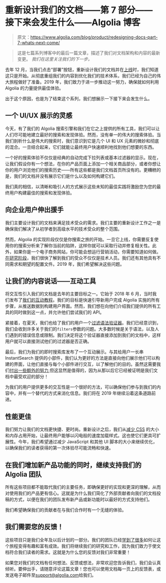 # 重新设计我们的文档——第 7 部分——接下来会发生什么——Algolia 博客

> 原文：<https://www.algolia.com/blog/product/redesigning-docs-part-7-whats-next-come/>

> 这是七篇系列博客中的最后一篇文章，描述了我们对文档架构和内容的最新变更。 *我们在这里关注我们的下一步。*

去年 12 月，当我们点击“部署”按钮，重新设计我们的文档并在[上线](https://www.algolia.com/blog/engineering/redesigning-our-docs-part-5-building-an-interactive-instantsearch-showcase/)时，我们知道这只是开始。从彻底重组我们的内容到优化我们的技术体系，我们已经为自己的伟大旅程做好了准备。2019 年，我们致力于进一步推动这一努力，确保就如何利用 Algolia 的力量提供最佳体验。

出于这个原因，也是为了结束这个系列，我们想展示一下接下来会发生什么。

## [](#a-uiux-showcase-to-inspire)一个 UI/UX 展示的灵感

今天，有了我们的 Algolia 搜索引擎和我们在它之上提供的所有工具，我们可以让人们尽可能地建立最好的搜索和发现体验。然而，没有单一的伟大的搜索体验。当我们剖析什么是伟大的搜索时，我们意识到它是几个 UI 和 UX 元素的微妙和彻底的混合。一旦结合起来，它们就能让最终用户快速顺利地找到他们想要的东西。

一个好的搜索体验不仅仅是经典的自动完成下拉列表或基本过滤器的显示。现在，让我们假设你有一个想法，在你的产品页面上添加一个相关商品部分，或者你想让你的用户浏览他们的搜索历史——所有这些都是我们文档首页所没有的。更糟糕的是，我们的文档并没有展示它们是什么以及如何构建它们。

我们真的相信，以清晰和吸引人的方式展示这些未知的最佳实践将激励您为您的最终用户构建最佳的搜索和发现体验。

## [](#reaching-out-to-our-business-users)向企业用户伸出援手

我们主要设计我们的文档来满足技术受众的需求。我们主要的重新设计工作之一是确保我们解决了从初学者到高级水平的技术受众的整个范围。

然而，Algolia 的实现阶段仅仅是你搜索之旅的开始。一旦它上线，你需要反复使用你的搜索分析来了解你当前的陷阱，这样你就可以采取行动并修复相关性。此外，如果你是一个电子商务网站，你可能会想运行营销活动，你需要知道如何做。[在研究阶段](https://www.algolia.com/blog/ux/redesigning-our-docs-part-3-the-ux-ui-phase/)，我们很快了解到我们的受众不仅仅是技术人员。我们还有其他具有不同需求和期望的配置文件。2019 年，我们希望解决这些问题。

## [](#make-our-content-speak-interactive-tools)让我们的内容说话——互动工具

将交互性引入我们的文档是去年的主要目标之一。它始于 2018 年 6 月，当时我们发布了[我们的互动教程](https://www.algolia.com/doc/onboarding/)。我们的目标是快速引导新用户完成 Algolia 实施的所有步骤，从推送数据到构建用户界面。然而，我们想在向他们介绍我们提供的所有工具的同时做到这一点，并允许他们尝试我们的 API。

紧接着，在夏天，我们也给了我们的用户一个[过滤语法验证器](https://www.algolia.com/doc/api-reference/api-parameters/filters/#filters-syntax-validator)。我们已经意识到，我们会收到许多关于我们的`filters`参数的问题。大多数时候是关于语法，以及人们遇到的错误信息或限制。我们决定将这个验证器直接添加到我们的文档中，这样用户就可以直接测试他们的过滤器是否正确。

最后，我们为我们的即时搜索库发布了一个互动展示。与其给用户一长串 InstantSearch 提供的小部件，我们认为更好的方法是直接向他们展示他们可以构建的界面，让他们直接与每个小部件进行交互，以了解他们的目的。虽然这需要我们[付出一些额外的努力](https://www.algolia.com/blog/engineering/redesigning-our-docs-part-5-building-an-interactive-instantsearch-showcase/),但这显然是值得的，因为从那以后它已经被证明是我们文档中最受欢迎的部分！

为我们的用户提供更多的交互性是一个很好的方法，可以确保他们参与到我们的内容中，并有一个替代的方式来消化信息。我们将在 2019 年继续沿着这条道路前进。

## [](#better-performance)性能更佳

我们努力让我们的文档更快捷、更时尚。重新设计之后，我们从[减少 CSS](https://www.algolia.com/blog/engineering/redesigning-our-docs-part-4-building-a-scalable-css-architecture/) 的大小和内存占用开始，让最终用户能够以闪电般的速度加载样式。这也使它们更具可扩展性。今年，我们希望通过减少 JavaScript 和其他 UI 脚本的大小来继续优化，以确保我们的读者获得的第一次体验尽可能流畅和快速。

## [](#keep-supporting-our-algolia-teams-while-we-add-new-product-features)在我们增加新产品功能的同时，继续支持我们的 Algolia 团队

所有这些项目都不能取代我们的主要任务，即确保更好的实现和更深的理解，从而对使用我们的产品更有信心。这就是为什么我们简化了外部贡献者向我们的文档投稿的方式，以便在我们的团队发布新产品或新功能时以最好的方式支持他们。

我们希望确保我们的贡献者在与我们合作时有一个无缝的体验。

## [](#we-need-your-feedback)我们需要您的反馈！

这些项目只是我们全年及以后计划的一部分。我们的团队已经[学到了很多](https://www.algolia.com/blog/algolia/redesigning-docs-part-6-processes-logistics-large-scale-project/)如何让这个旅程变得有趣和富有成效。我们将继续我们的研究和工作，因为我们致力于使文档符合我们读者的需求。这就是为什么您的反馈对我们非常重要！

如果您对我们的文档有任何想法、反馈或想法，非常欢迎您告诉我们，我们会认真倾听。要伸出手，请随意评论这篇文章！您也可以使用文档每一页上的反馈表，或发送电子邮件至[support@algolia.com](mailto:feedback@algolia.com)给我们。